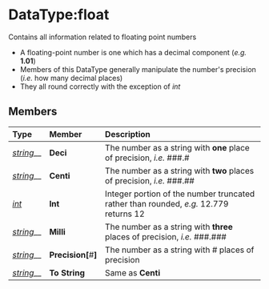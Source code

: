 # DataType:float

Contains all information related to floating point numbers

* A floating-point number is one which has a decimal component (_e.g._ **1.01**)
* Members of this DataType generally manipulate the number's precision (_i.e._ how many decimal places)
* They all round correctly with the exception of _int_

## Members

| **Type** | **Member** | **Description** |
| :--- | :--- | :--- |
| [_string_](datatype-string.md)\_\_ | **Deci** | The number as a string with **one** place of precision, _i.e._ \#\#\#.\# |
| [_string_](datatype-string.md)\_\_ | **Centi** | The number as a string with **two** places of precision, _i.e._ \#\#\#.\#\# |
| [_int_](datatype-int.md) | **Int** | Integer portion of the number truncated rather than rounded, _e.g._ 12.779 returns 12 |
| [_string_](datatype-string.md)\_\_ | **Milli** | The number as a string with **three** places of precision, _i.e._ \#\#\#.\#\#\# |
| [_string_](datatype-string.md)\_\_ | **Precision[**\#**]** | The number as a string with \# places of precision |
| [_string_](datatype-string.md)\_\_ | **To String** | Same as **Centi** |

